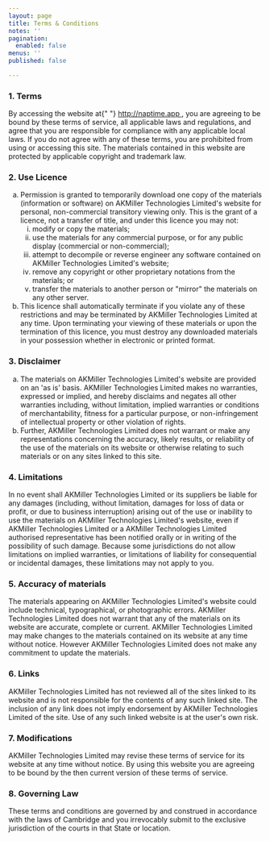 ```yaml
---
layout: page
title: Terms & Conditions
notes: ''
pagination:
  enabled: false
menus: ''
published: false

---
```

<h3 className="text-3xl mt-8">1. Terms</h3>
            <p className="mt-4">
              By accessing the website at{" "}
              <a
                className={`${theme.text.accent6} hover:no-underline underline`}
                href="http://naptime.app"
              >
                http://naptime.app
              </a>
              , you are agreeing to be bound by these terms of service, all
              applicable laws and regulations, and agree that you are
              responsible for compliance with any applicable local laws. If you
              do not agree with any of these terms, you are prohibited from
              using or accessing this site. The materials contained in this
              website are protected by applicable copyright and trademark law.
            </p>
            <h3 className="text-3xl mt-8">2. Use Licence</h3>
            <ol type="a" className="list-disc list-inside">
              <li className="my-1">
                Permission is granted to temporarily download one copy of the
                materials (information or software) on AKMiller Technologies
                Limited's website for personal, non-commercial transitory
                viewing only. This is the grant of a licence, not a transfer of
                title, and under this licence you may not:
                <ol type="i" className="list-disc list-inside ml-8">
                  <li className="my-1">modify or copy the materials;</li>
                  <li className="my-1">
                    use the materials for any commercial purpose, or for any
                    public display (commercial or non-commercial);
                  </li>
                  <li className="my-1">
                    attempt to decompile or reverse engineer any software
                    contained on AKMiller Technologies Limited's website;
                  </li>
                  <li className="my-1">
                    remove any copyright or other proprietary notations from the
                    materials; or
                  </li>
                  <li className="my-1">
                    transfer the materials to another person or "mirror" the
                    materials on any other server.
                  </li>
                </ol>
              </li>
              <li className="my-1">
                This licence shall automatically terminate if you violate any of
                these restrictions and may be terminated by AKMiller
                Technologies Limited at any time. Upon terminating your viewing
                of these materials or upon the termination of this licence, you
                must destroy any downloaded materials in your possession whether
                in electronic or printed format.
              </li>
            </ol>
            <h3 className="text-3xl mt-8">3. Disclaimer</h3>
            <ol type="a" className="list-disc list-inside">
              <li className="my-1">
                The materials on AKMiller Technologies Limited's website are
                provided on an 'as is' basis. AKMiller Technologies Limited
                makes no warranties, expressed or implied, and hereby disclaims
                and negates all other warranties including, without limitation,
                implied warranties or conditions of merchantability, fitness for
                a particular purpose, or non-infringement of intellectual
                property or other violation of rights.
              </li>
              <li className="my-1">
                Further, AKMiller Technologies Limited does not warrant or make
                any representations concerning the accuracy, likely results, or
                reliability of the use of the materials on its website or
                otherwise relating to such materials or on any sites linked to
                this site.
              </li>
            </ol>
            <h3 className="text-3xl mt-8">4. Limitations</h3>
            <p className="mt-4">
              In no event shall AKMiller Technologies Limited or its suppliers
              be liable for any damages (including, without limitation, damages
              for loss of data or profit, or due to business interruption)
              arising out of the use or inability to use the materials on
              AKMiller Technologies Limited's website, even if AKMiller
              Technologies Limited or a AKMiller Technologies Limited authorised
              representative has been notified orally or in writing of the
              possibility of such damage. Because some jurisdictions do not
              allow limitations on implied warranties, or limitations of
              liability for consequential or incidental damages, these
              limitations may not apply to you.
            </p>
            <h3 className="text-3xl mt-8">5. Accuracy of materials</h3>
            <p className="mt-4">
              The materials appearing on AKMiller Technologies Limited's website
              could include technical, typographical, or photographic errors.
              AKMiller Technologies Limited does not warrant that any of the
              materials on its website are accurate, complete or current.
              AKMiller Technologies Limited may make changes to the materials
              contained on its website at any time without notice. However
              AKMiller Technologies Limited does not make any commitment to
              update the materials.
            </p>
            <h3 className="text-3xl mt-8">6. Links</h3>
            <p className="mt-4">
              AKMiller Technologies Limited has not reviewed all of the sites
              linked to its website and is not responsible for the contents of
              any such linked site. The inclusion of any link does not imply
              endorsement by AKMiller Technologies Limited of the site. Use of
              any such linked website is at the user's own risk.
            </p>
            <h3 className="text-3xl mt-8">7. Modifications</h3>
            <p className="mt-4">
              AKMiller Technologies Limited may revise these terms of service
              for its website at any time without notice. By using this website
              you are agreeing to be bound by the then current version of these
              terms of service.
            </p>
            <h3 className="text-3xl mt-8">8. Governing Law</h3>
            <p className="mt-4">
              These terms and conditions are governed by and construed in
              accordance with the laws of Cambridge and you irrevocably submit
              to the exclusive jurisdiction of the courts in that State or
              location.
            </p>
